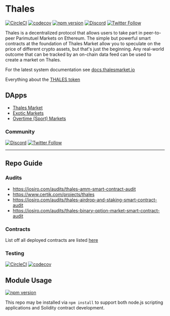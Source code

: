 # Thales

[![CircleCI](https://circleci.com/gh/thales-markets/contracts/tree/main.svg?style=svg)](https://circleci.com/gh/thales-markets/contracts/tree/main)
[![codecov](https://codecov.io/gh/thales-markets/contracts/branch/main/graph/badge.svg?token=M2e5X0vJRQ)](https://codecov.io/gh/thales-markets/contracts)
[![npm version](https://badge.fury.io/js/thales-contracts.svg)](https://badge.fury.io/js/thales-contracts)
[![Discord](https://img.shields.io/discord/906484044915687464.svg?color=768AD4&label=discord&logo=https%3A%2F%2Fdiscordapp.com%2Fassets%2F8c9701b98ad4372b58f13fd9f65f966e.svg)](https://discord.gg/DHebdQqqaD)
[![Twitter Follow](https://img.shields.io/twitter/follow/thalesmarket.svg?label=thalesmarket&style=social)](https://twitter.com/thalesmarket)

Thales is a decentralized protocol that allows users to take part in peer-to-peer Parimutuel Markets on Ethereum.  The simple but powerful smart contracts at the foundation of Thales Market allow you to speculate on the price of different crypto assets, but that's just the beginning.  Any real-world outcome that can be tracked by an on-chain data feed can be used to create a market on Thales.

For the latest system documentation see [docs.thalesmarket.io](https://docs.thalesmarket.io/)

Everything about the [THALES token](https://thalesmarket.io/article/token)

## DApps

- [Thales Market](https://thalesmarket.io/)
- [Exotic Markets](https://exoticmarkets.xyz/#/)
- [Overtime (Sport) Markets](https://overtimemarkets.xyz/#/)

### Community

[![Discord](https://img.shields.io/discord/906484044915687464.svg?color=768AD4&label=discord&logo=https%3A%2F%2Fdiscordapp.com%2Fassets%2F8c9701b98ad4372b58f13fd9f65f966e.svg)](https://discord.gg/DHebdQqqaD)
[![Twitter Follow](https://img.shields.io/twitter/follow/thalesmarket.svg?label=thalesmarket&style=social)](https://twitter.com/thalesmarket)


---

## Repo Guide

### Audits
- https://iosiro.com/audits/thales-amm-smart-contract-audit
- https://www.certik.com/projects/thales
- https://iosiro.com/audits/thales-airdrop-and-staking-smart-contract-audit
- https://iosiro.com/audits/thales-binary-option-market-smart-contract-audit

### Contracts

List off all deployed contracts are listed [here](https://contracts.thalesmarket.io/)

### Testing

[![CircleCI](https://circleci.com/gh/thales-markets/contracts/tree/main.svg?style=svg)](https://circleci.com/gh/thales-markets/contracts/tree/main)
[![codecov](https://codecov.io/gh/thales-markets/contracts/branch/main/graph/badge.svg?token=M2e5X0vJRQ)](https://codecov.io/gh/thales-markets/contracts)

## Module Usage

[![npm version](https://badge.fury.io/js/thales-contracts.svg)](https://badge.fury.io/js/thales-contracts)

This repo may be installed via `npm install` to support both node.js scripting applications and Solidity contract development.
